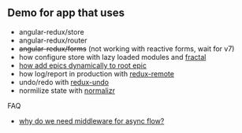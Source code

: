  ## Demo for app that uses
 - angular-redux/store
 - angular-redux/router
 - ~~angular-redux/forms~~ (not working with reactive forms, wait for v7)
 - how configure store with lazy loaded modules and [fractal](https://github.com/angular-redux/store/blob/master/articles/fractal-store.md)
 - [how add epics dynamically to root epic](https://github.com/redux-observable/redux-observable/blob/master/docs/recipes/AddingNewEpicsAsynchronously.md)
 - how log/report in production with [redux-remote](https://github.com/zalmoxisus/redux-remotedev)
 - undo/redo with [redux-undo](https://github.com/omnidan/redux-undo)
 - normilize state with [normalizr](https://github.com/paularmstrong/normalizr)
 
 FAQ
 - [why do we need middleware for async flow?](https://stackoverflow.com/questions/34570758/why-do-we-need-middleware-for-async-flow-in-redux)

